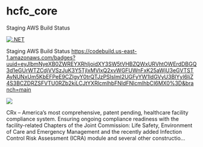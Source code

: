 # hcfc_core

Staging AWS Build Status


[![.NET](https://github.com/inficaretech-com/hcfc_core/actions/workflows/dotnet.yml/badge.svg)](https://github.com/inficaretech-com/hcfc_core/actions/workflows/dotnet.yml)
 
Staging AWS Build Status
https://codebuild.us-east-1.amazonaws.com/badges?uuid=eyJlbmNyeXB0ZWREYXRhIjoidXY3SW5tVHBZQWxURVhtOWErdDBGQ3d1eGUrWTZCdjVVSzJuK3Y5TjIxMVlxQ2xvWGFUWnFxK25aWjU3eGVTSTAyNUNxUm5KbEFPeE9CZlgyY0trQTJzPSIsIml2UGFyYW1ldGVyU3BlYyI6IjZ4S3BCZDRZSFVTU0RZb2kiLCJtYXRlcmlhbFNldFNlcmlhbCI6MX0%3D&branch=main


![](https://codebuild.us-east-1.amazonaws.com/badges?uuid=eyJlbmNyeXB0ZWREYXRhIjoidXY3SW5tVHBZQWxURVhtOWErdDBGQ3d1eGUrWTZCdjVVSzJuK3Y5TjIxMVlxQ2xvWGFUWnFxK25aWjU3eGVTSTAyNUNxUm5KbEFPeE9CZlgyY0trQTJzPSIsIml2UGFyYW1ldGVyU3BlYyI6IjZ4S3BCZDRZSFVTU0RZb2kiLCJtYXRlcmlhbFNldFNlcmlhbCI6MX0%3D&branch=staging)


CRx – America’s most comprehensive, patent pending, healthcare facility compliance system. Ensuring ongoing compliance readiness with the facility-related Chapters of the Joint Commission: Life Safety, Environment of Care and Emergency Management and the recently added Infection Control Risk Assessment (ICRA) module and several other constructio…
